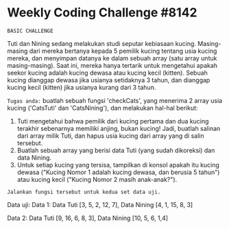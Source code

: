 # Weekly Coding Challenge #8142

`BASIC CHALLENGE`

Tuti dan Nining sedang melakukan studi seputar kebiasaan kucing. Masing-masing dari mereka bertanya kepada 5 pemilik kucing tentang usia kucing mereka, dan menyimpan datanya ke dalam sebuah array (satu array untuk masing-masing). Saat ini, mereka hanya tertarik untuk mengetahui apakah seekor kucing adalah kucing dewasa atau kucing kecil (kitten). Sebuah kucing dianggap dewasa jika usianya setidaknya 3 tahun, dan dianggap kucing kecil (kitten) jika usianya kurang dari 3 tahun.

`Tugas anda:`
buatlah sebuah fungsi 'checkCats', yang menerima 2 array usia kucing ('CatsTuti' dan 'CatsNining'), dan melakukan hal-hal berikut:

1. Tuti mengetahui bahwa pemilik dari kucing pertama dan dua kucing terakhir sebenarnya memiliki anjing, bukan kucing! Jadi, buatlah salinan dari array milik Tuti, dan hapus usia kucing dari array yang di salin tersebut.
2. Buatlah sebuah array yang berisi data Tuti (yang sudah dikoreksi) dan data Nining.
3. Untuk setiap kucing yang tersisa, tampilkan di konsol apakah itu kucing dewasa ("Kucing Nomor 1 adalah kucing dewasa, dan berusia 5 tahun") atau kucing kecil ("Kucing Nomor 2 masih anak-anak?").

`Jalankan fungsi tersebut untuk kedua set data uji.`

Data uji:
Data 1: Data Tuti [3, 5, 2, 12, 7], Data Nining [4, 1, 15, 8, 3]

Data 2: Data Tuti [9, 16, 6, 8, 3], Data Nining [10, 5, 6, 1,4]
